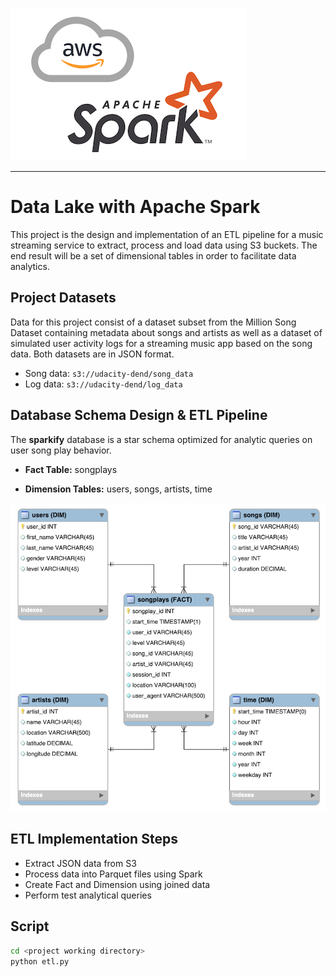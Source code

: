 ![ERD](png/aws-spark.png)

--------------------------------------------

# Data Lake with Apache Spark

This project is the design and implementation of an ETL pipeline for a music streaming service to extract, process and load data using S3 buckets. The end result will be a set of dimensional tables in order to facilitate data analytics.

## Project Datasets

Data for this project consist of a dataset subset from the Million Song
Dataset containing metadata about songs and artists as well as a dataset of
simulated user activity logs for a streaming music app based on the song data.
Both datasets are in JSON format.

* Song data: `s3://udacity-dend/song_data`
* Log data: `s3://udacity-dend/log_data`

## Database Schema Design & ETL Pipeline

The **sparkify** database is a star schema optimized for analytic queries on user song play
behavior.  
* **Fact Table:** songplays  

* **Dimension Tables:** users, songs, artists, time


![ERD](png/03-er-diagram-star.png)


## ETL Implementation Steps

* Extract JSON data from S3
* Process data into Parquet files using Spark
* Create Fact and Dimension using joined data
* Perform test analytical queries

## Script

```bash
cd <project working directory>
python etl.py
```
